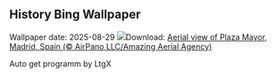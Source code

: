## History Bing Wallpaper
Wallpaper date: 2025-08-29
![](https://www.bing.com/th?id=OHR.PlazaMayor_EN-GB9923316134_UHD.jpg&w=1000)Download: [Aerial view of Plaza Mayor, Madrid, Spain (© AirPano LLC/Amazing Aerial Agency)](https://www.bing.com/th?id=OHR.PlazaMayor_EN-GB9923316134_UHD.jpg)

Auto get programm by LtgX
